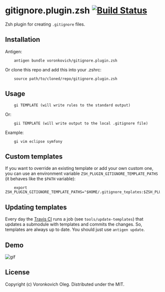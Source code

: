 # gitignore.plugin.zsh [![Build Status](https://travis-ci.org/voronkovich/gitignore.plugin.zsh.svg?branch=master)](https://travis-ci.org/voronkovich/gitignore.plugin.zsh)

Zsh plugin for creating `.gitignore` files.

Installation
------------

Antigen:

        antigen bundle voronkovich/gitignore.plugin.zsh

Or clone this repo and add this into your .zshrc:

        source path/to/cloned/repo/gitignore.plugin.zsh

Usage
-----

        gi TEMPLATE (will write rules to the standard output)

Or:

        gii TEMPLATE (will write output to the local .gitignore file)

Example:

        gi vim eclipse symfony

Custom templates
----------------

If you want to override an existing template or add your own custom one, you can use an environment variable `ZSH_PLUGIN_GITIGNORE_TEMPLATE_PATHS` (it behaves like the `$PATH` variable):

        export ZSH_PLUGIN_GITIGNORE_TEMPLATE_PATHS="$HOME/.gitignore_teplates:$ZSH_PLUGIN_GITIGNORE_TEMPLATE_PATHS:/etc/global_gitignore"

Updating templates
------------------

Every day the [Travis CI](https://docs.travis-ci.com/user/cron-jobs/) runs a job (see `tools/update-templates`) that updates a submodule with templates and commits the changes. So, templates are always up to date. You should just use `antigen update`.

Demo
----

![gif](http://i.imgur.com/NiaFzeh.gif)

License
-------

Copyright (c) Voronkovich Oleg. Distributed under the MIT.

